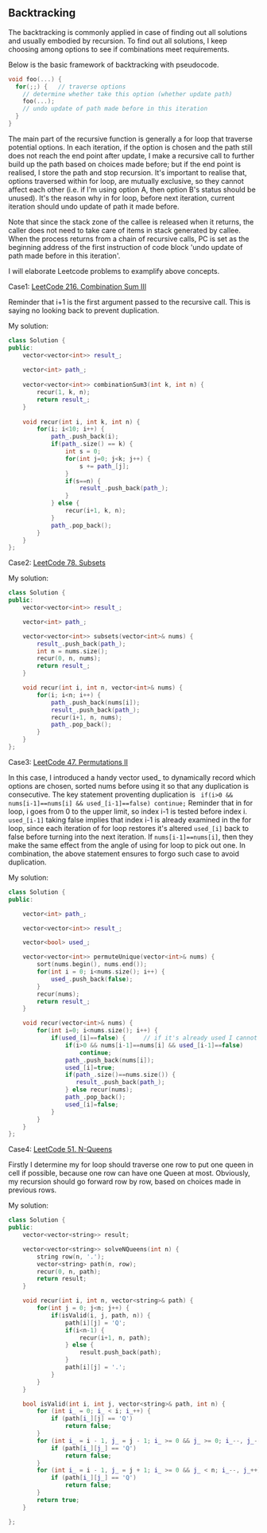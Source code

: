 ## 													Backtracking

The backtracking is commonly applied in case of finding out all solutions and usually embodied by recursion. To find out all solutions, I keep choosing among options to see if combinations meet requirements. 

Below is the basic framework of backtracking with pseudocode.

```cpp
void foo(...) {
  for(;;) {   // traverse options
    // determine whether take this option (whether update path)
    foo(...);
    // undo update of path made before in this iteration
  }
}
```

The main part of the recursive function is generally a for loop that traverse potential options. In each iteration, if the option is chosen and the path still does not reach the end point after update, I make a recursive call to further build up the path based on choices made before; but if the end point is realised, I store the path and stop recursion. It's important to realise that, options traversed within for loop, are mutually exclusive, so they cannot affect each other (i.e. if I'm using option A, then option B's status should be unused). It's the reason why in for loop, before next iteration, current iteration should undo update of path it made before. 

Note that since the stack zone of the callee is released when it returns, the caller does not need to take care of items in stack generated by callee.  When the process returns from a chain of recursive calls, PC is set as the beginning address of the first instruction of code block 'undo update of path made before in this iteration'. 

I will elaborate Leetcode problems to examplify above concepts. 

Case1: [LeetCode 216. Combination Sum III](https://leetcode.com/problems/combination-sum-iii/) 

Reminder that i+1 is the first argument passed to the recursive call. This is saying no looking back to prevent duplication. 

My solution:

```cpp
class Solution {
public:
    vector<vector<int>> result_;
  
    vector<int> path_;
  
    vector<vector<int>> combinationSum3(int k, int n) {
        recur(1, k, n);
        return result_;
    }
  
    void recur(int i, int k, int n) {
        for(i; i<10; i++) {
            path_.push_back(i);
            if(path_.size() == k) {
                int s = 0;
                for(int j=0; j<k; j++) {
                    s += path_[j];
                }
                if(s==n) {
                    result_.push_back(path_);
                }
            } else {
                recur(i+1, k, n);
            }
            path_.pop_back();     
        }  
    }
};
```

Case2: [LeetCode 78. Subsets](https://leetcode.com/problems/subsets/) 

My solution:

```cpp
class Solution {
public:
    vector<vector<int>> result_;

    vector<int> path_;

    vector<vector<int>> subsets(vector<int>& nums) {
        result_.push_back(path_);
        int n = nums.size();
        recur(0, n, nums);
        return result_;
    }

    void recur(int i, int n, vector<int>& nums) {
        for(i; i<n; i++) {
            path_.push_back(nums[i]);
            result_.push_back(path_);
            recur(i+1, n, nums);
            path_.pop_back();
        }
    }
};
```

Case3: [LeetCode 47. Permutations II](https://leetcode.com/problems/permutations-ii/) 

In this case, I introduced a handy vector used_ to dynamically record which options are chosen, sorted nums before using it so that any duplication is consecutive. The key statement proventing duplication is ``` if(i>0 && nums[i-1]==nums[i] && used_[i-1]==false) continue;``` Reminder that in for loop, i goes from 0 to the upper limit, so index i-1 is tested before index i. ```used_[i-1]``` taking false implies that index i-1 is already examined in the for loop, since each iteration of for loop restores it's altered ```used_[i]``` back to false before turning into the next iteration. If ```nums[i-1]==nums[i]```, then they make the same effect from the angle of using for loop to pick out one. In combination, the above statement ensures to forgo such case to avoid duplication.

My solution:

```cpp
class Solution {
public:

    vector<int> path_;

    vector<vector<int>> result_;

    vector<bool> used_;

    vector<vector<int>> permuteUnique(vector<int>& nums) {
        sort(nums.begin(), nums.end());
        for(int i = 0; i<nums.size(); i++) {
            used_.push_back(false);
        }
        recur(nums);
        return result_;
    }

    void recur(vector<int>& nums) {
        for(int i=0; i<nums.size(); i++) {
            if(used_[i]==false) {     // if it's already used I cannot take it into account
                if(i>0 && nums[i-1]==nums[i] && used_[i-1]==false)
                    continue;
                path_.push_back(nums[i]);
                used_[i]=true;
                if(path_.size()==nums.size()) {
                   result_.push_back(path_);
                } else recur(nums);
                path_.pop_back();
                used_[i]=false;
            }
        }
    }
};
```

Case4: [LeetCode 51. N-Queens](https://leetcode.com/problems/n-queens/description/) 

Firstly I determine my for loop should traverse one row to put one queen in cell if possible, because one row can have one Queen at most. Obviously, my recursion should go forward row by row, based on choices made in previous rows. 

My solution:

```cpp
class Solution {
public:
    vector<vector<string>> result;

    vector<vector<string>> solveNQueens(int n) {
        string row(n, '.');
        vector<string> path(n, row);
        recur(0, n, path);
        return result;
    }

    void recur(int i, int n, vector<string>& path) {
        for(int j = 0; j<n; j++) {
            if(isValid(i, j, path, n)) {
                path[i][j] = 'Q';
                if(i<n-1) {
                    recur(i+1, n, path);
                } else {
                    result.push_back(path);
                }
                path[i][j] = '.';
            }
        }
    }

    bool isValid(int i, int j, vector<string>& path, int n) {
        for (int i_ = 0; i_ < i; i_++) {
            if (path[i_][j] == 'Q') 
                return false;
        }
        for (int i_ = i - 1, j_ = j - 1; i_ >= 0 && j_ >= 0; i_--, j_--) {
            if (path[i_][j_] == 'Q') 
                return false;
        }
        for (int i_ = i - 1, j_ = j + 1; i_ >= 0 && j_ < n; i_--, j_++) {
            if (path[i_][j_] == 'Q') 
                return false;
        }
        return true;
    }

};
```

